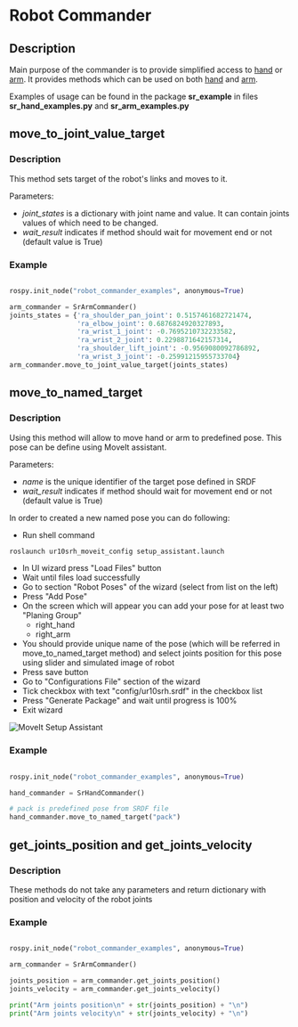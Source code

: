 # Robot Commander

## Description

Main purpose of the commander is to provide simplified access to [hand](HandCommander.md) or [arm](ArmCommander.md).
It provides methods which can be used on both [hand](HandCommander.md) and [arm](ArmCommander.md).

Examples of usage can be found in the package **sr_example** in files **sr_hand_examples.py** and **sr_arm_examples.py**

## move_to_joint_value_target

### Description

This method sets target of the robot's links and moves to it.

Parameters:

   * *joint_states* is a dictionary with joint name and value. It can contain joints values of which need to be changed.
   * *wait_result* indicates if method should wait for movement end or not (default value is True)

### Example

```python

rospy.init_node("robot_commander_examples", anonymous=True)

arm_commander = SrArmCommander()
joints_states = {'ra_shoulder_pan_joint': 0.5157461682721474,
                 'ra_elbow_joint': 0.6876824920327893,
                 'ra_wrist_1_joint': -0.7695210732233582,
                 'ra_wrist_2_joint': 0.2298871642157314,
                 'ra_shoulder_lift_joint': -0.9569080092786892,
                 'ra_wrist_3_joint': -0.25991215955733704}
arm_commander.move_to_joint_value_target(joints_states)
```

## move_to_named_target

### Description

Using this method will allow to move hand or arm to predefined pose. This pose can be define using MoveIt assistant.

Parameters:

   * *name* is the unique identifier of the target pose defined in SRDF
   * *wait_result* indicates if method should wait for movement end or not (default value is True)

In order to created a new named pose you can do following:

* Run shell command
```bash
roslaunch ur10srh_moveit_config setup_assistant.launch
```
* In UI wizard press "Load Files" button
* Wait until files load successfully
* Go to section "Robot Poses" of the wizard (select from list on the left)
* Press "Add Pose"
* On the screen which will appear you can add your pose for at least two "Planing Group"
  * right_hand
  * right_arm
* You should provide unique name of the pose (which will be referred in move_to_named_target method) and select joints position for this pose using slider and simulated image of robot
* Press save button
* Go to "Configurations File" section of the wizard
* Tick checkbox with text "config/ur10srh.srdf" in the checkbox list
* Press "Generate Package" and wait until progress is 100%
* Exit wizard

![MoveIt Setup Assistant](/sr_robot_commander/doc/tutorial/images/moveit_setup_assistant.gif)


### Example

```python

rospy.init_node("robot_commander_examples", anonymous=True)

hand_commander = SrHandCommander()

# pack is predefined pose from SRDF file
hand_commander.move_to_named_target("pack")
```

## get_joints_position and get_joints_velocity

### Description

These methods do not take any parameters and return dictionary with position and velocity of the robot joints

### Example

```python

rospy.init_node("robot_commander_examples", anonymous=True)

arm_commander = SrArmCommander()

joints_position = arm_commander.get_joints_position()
joints_velocity = arm_commander.get_joints_velocity()

print("Arm joints position\n" + str(joints_position) + "\n")
print("Arm joints velocity\n" + str(joints_velocity) + "\n")
```
